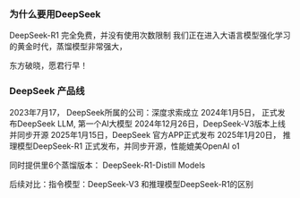 ### 为什么要用DeepSeek
DeepSeek-R1 完全免费，并没有使用次数限制
我们正在进入大语言模型强化学习的黄金时代，蒸馏模型非常强大，

东方破晓，愿君行早！

### DeepSeek 产品线
2023年7月17， DeepSeek所属的公司：深度求索成立
2024年1月5日， 正式发布DeepSeek LLM, 第一个AI大模型
2024年12月26日，DeepSeek-V3版本上线并同步开源
2025年1月15日，DeepSeek 官方APP正式发布
2025年1月20日， 推理模型DeepSeek-R1 正式发布，并同步开源，性能媲美OpenAI o1

同时提供里6个蒸馏版本：
DeepSeek-R1-Distill Models

后续对比：指令模型：DeepSeek-V3 和推理模型DeepSeek-R1的区别
